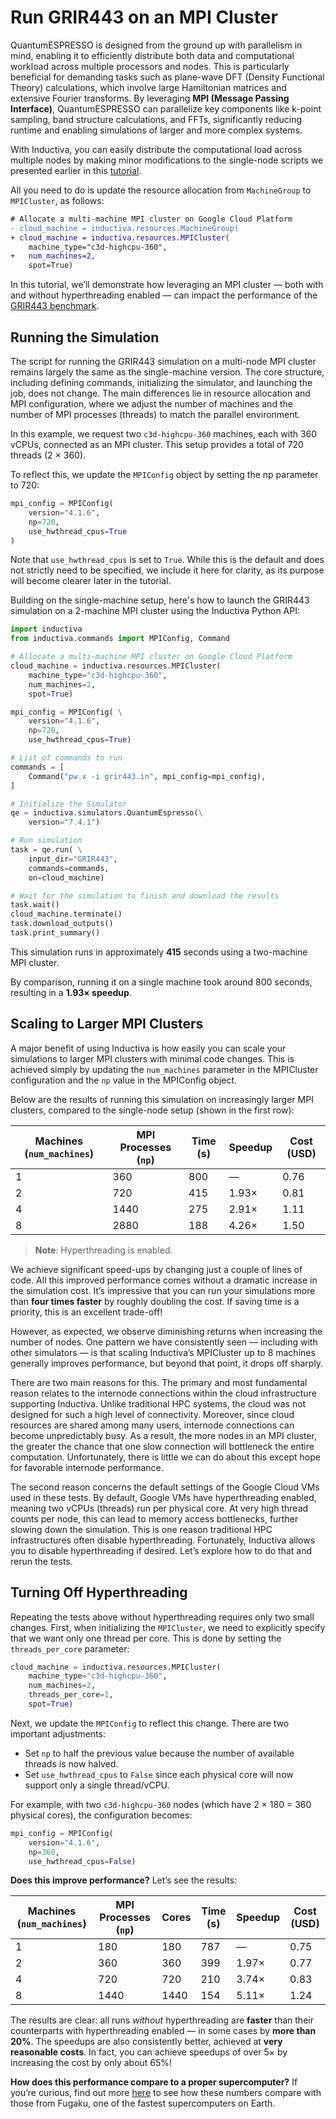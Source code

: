 # Run GRIR443 on an MPI Cluster
QuantumESPRESSO is designed from the ground up with parallelism in mind, enabling it to efficiently distribute both data and 
computational workload across multiple processors and nodes. This is particularly beneficial for demanding tasks such as plane-wave 
DFT (Density Functional Theory) calculations, which involve large Hamiltonian matrices and extensive Fourier transforms. By 
leveraging **MPI (Message Passing Interface)**, QuantumESPRESSO can parallelize key components like k-point sampling, band 
structure calculations, and FFTs, significantly reducing runtime and enabling simulations of larger and more complex systems.

With Inductiva, you can easily distribute the computational load across multiple nodes by making minor modifications to the single-node scripts we presented earlier in this [tutorial](run-grir443-benchmark).

All you need to do is update the resource allocation from `MachineGroup` to `MPICluster`, as follows:

```diff
# Allocate a multi-machine MPI cluster on Google Cloud Platform
- cloud_machine = inductiva.resources.MachineGroup(
+ cloud_machine = inductiva.resources.MPICluster(
    machine_type="c3d-highcpu-360",
+   num_machines=2,
    spot=True)
```

In this tutorial, we’ll demonstrate how leveraging an MPI cluster — both with and without hyperthreading enabled — can impact 
the performance of the [GRIR443 benchmark](https://github.com/QEF/benchmarks/tree/master/GRIR443).

## Running the Simulation
The script for running the GRIR443 simulation on a multi-node MPI cluster remains largely the same as the single-machine version. 
The core structure, including defining commands, initializing the simulator, and launching the job, does not change. The main differences lie in resource allocation and MPI configuration, where we adjust the number of machines and the number of MPI processes (threads) to match the parallel environment.

In this example, we request two `c3d-highcpu-360` machines, each with 360 vCPUs, connected as an MPI cluster. This setup provides a total 
of 720 threads (2 × 360).

To reflect this, we update the `MPIConfig` object by setting the np parameter to 720:

```python 
mpi_config = MPIConfig(
    version="4.1.6",
    np=720,
    use_hwthread_cpus=True
)
```

Note that `use_hwthread_cpus` is set to `True`. While this is the default and does not strictly need to be specified, we include it here for clarity, as its purpose will become clearer later in the tutorial.

Building on the single-machine setup, here's how to launch the GRIR443 simulation on a 2-machine MPI cluster
using the Inductiva Python API:

```python
import inductiva
from inductiva.commands import MPIConfig, Command

# Allocate a multi-machine MPI cluster on Google Cloud Platform
cloud_machine = inductiva.resources.MPICluster(
    machine_type="c3d-highcpu-360",
    num_machines=2,
    spot=True)

mpi_config = MPIConfig( \
    version="4.1.6",
    np=720,
    use_hwthread_cpus=True)

# List of commands to run
commands = [
    Command("pw.x -i grir443.in", mpi_config=mpi_config),
]

# Initialize the Simulator
qe = inductiva.simulators.QuantumEspresso(\
    version="7.4.1")

# Run simulation
task = qe.run( \
    input_dir="GRIR443",
    commands=commands,
    on=cloud_machine)

# Wait for the simulation to finish and download the results
task.wait()
cloud_machine.terminate()
task.download_outputs()
task.print_summary()
```

This simulation runs in approximately **415** seconds using a two-machine MPI cluster.

By comparison, running it on a single machine took around 800 seconds, resulting in a **1.93× speedup**.

## Scaling to Larger MPI Clusters
A major benefit of using Inductiva is how easily you can scale your simulations to larger MPI clusters with minimal code changes. This is achieved simply by updating the `num_machines` parameter in the MPICluster configuration and the `np` value in the MPIConfig object.

Below are the results of running this simulation on increasingly larger MPI clusters, compared to the single-node setup (shown in the first row):

| Machines (`num_machines`) | MPI Processes (`np`) | Time (s) | Speedup | Cost (USD) |
|---------------------------|----------------------|----------|---------|------------|
| 1                         | 360                  | 800      | —       | 0.76       |
| 2                         | 720                  | 415      | 1.93×   | 0.81       |
| 4                         | 1440                 | 275      | 2.91×   | 1.11       |
| 8                         | 2880                 | 188      | 4.26×   | 1.50       |

> **Note**: Hyperthreading is enabled.

We achieve significant speed-ups by changing just a couple of lines of code. All this improved performance comes without a dramatic increase in the simulation cost. It’s impressive that you can run your simulations more than **four times faster** by roughly doubling the cost. If saving time is a priority, this is an excellent trade-off!

However, as expected, we observe diminishing returns when increasing the number of nodes. One pattern we have consistently seen — including with other simulators — is that scaling Inductiva’s MPICluster up to 8 machines generally improves performance, but beyond that point, it drops off sharply.

There are two main reasons for this. The primary and most fundamental reason relates to the internode connections within the cloud infrastructure supporting Inductiva. Unlike traditional HPC systems, the cloud was not designed for such a high level of connectivity. Moreover, since cloud resources are shared among many users, internode connections can become unpredictably busy. As a result, the more nodes in an MPI cluster, the greater the chance that one slow connection will bottleneck the entire computation. Unfortunately, there is little we can do about this except hope for favorable internode performance.

The second reason concerns the default settings of the Google Cloud VMs used in these tests. By default, Google VMs have hyperthreading enabled, meaning two vCPUs (threads) run per physical core. At very high thread counts per node, this can lead to memory access bottlenecks, further slowing down the simulation. This is one reason traditional HPC infrastructures often disable hyperthreading. Fortunately, Inductiva allows you to disable hyperthreading if desired. Let’s explore how to do that and rerun the tests.

## Turning Off Hyperthreading
Repeating the tests above without hyperthreading requires only two small changes. First, when initializing the `MPICluster`, we need to explicitly specify that we want only one thread per core. This is done by setting the `threads_per_core` parameter:

```python
cloud_machine = inductiva.resources.MPICluster(
    machine_type="c3d-highcpu-360",
    num_machines=2,
    threads_per_core=1,
    spot=True)
```

Next, we update the `MPIConfig` to reflect this change. There are two important adjustments:
- Set `np` to half the previous value because the number of available threads is now halved.
- Set `use_hwthread_cpus` to `False` since each physical core will now support only a single thread/vCPU.

For example, with two `c3d-highcpu-360` nodes (which have 2 × 180 = 360 physical cores), the configuration becomes:

```python
mpi_config = MPIConfig(
    version="4.1.6",
    np=360,
    use_hwthread_cpus=False)
```

**Does this improve performance?** Let’s see the results:

| Machines (`num_machines`) | MPI Processes (`np`) | Cores | Time (s) | Speedup | Cost (USD) |
|---------------------------|----------------------|-------|----------|---------|------------|
| 1                         | 180                  | 180   | 787      | —       | 0.75       |
| 2                         | 360                  | 360   | 399      | 1.97×   | 0.77       |
| 4                         | 720                  | 720   | 210      | 3.74×   | 0.83       |
| 8                         | 1440                 | 1440  | 154      | 5.11×   | 1.24       |

The results are clear: all runs *without* hyperthreading are **faster** than their counterparts with hyperthreading enabled — in some 
cases by **more than 20%**. The speedups are also consistently better, achieved at **very reasonable costs**. In fact, you can 
achieve speedups of over 5× by increasing the cost by only about 65%!

**How does this performance compare to a proper supercomputer?** If you’re curious, find out more [here](benchmarks) to see how these numbers compare with those from Fugaku, one of the fastest supercomputers on Earth.

